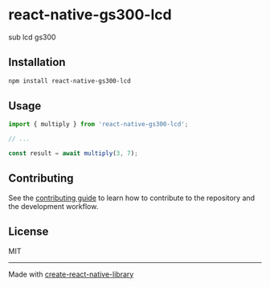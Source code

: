 # react-native-gs300-lcd

sub lcd gs300

## Installation

```sh
npm install react-native-gs300-lcd
```

## Usage

```js
import { multiply } from 'react-native-gs300-lcd';

// ...

const result = await multiply(3, 7);
```

## Contributing

See the [contributing guide](CONTRIBUTING.md) to learn how to contribute to the repository and the development workflow.

## License

MIT

---

Made with [create-react-native-library](https://github.com/callstack/react-native-builder-bob)
